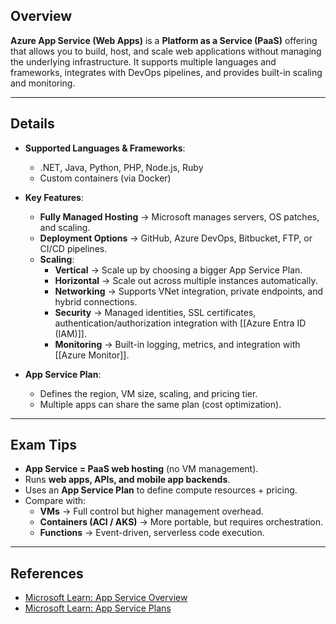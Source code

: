 ## **Overview**
**Azure App Service (Web Apps)** is a **Platform as a Service (PaaS)** offering that allows you to build, host, and scale web applications without managing the underlying infrastructure. It supports multiple languages and frameworks, integrates with DevOps pipelines, and provides built-in scaling and monitoring.

---
## **Details**
- **Supported Languages & Frameworks**:  
	- .NET, Java, Python, PHP, Node.js, Ruby  
	- Custom containers (via Docker)
- **Key Features**:  
	- **Fully Managed Hosting** → Microsoft manages servers, OS patches, and scaling.  
	- **Deployment Options** → GitHub, Azure DevOps, Bitbucket, FTP, or CI/CD pipelines.  
	- **Scaling**:  
	    - **Vertical** → Scale up by choosing a bigger App Service Plan.  
	    - **Horizontal** → Scale out across multiple instances automatically.  
	  - **Networking** → Supports VNet integration, private endpoints, and hybrid connections.  
	  - **Security** → Managed identities, SSL certificates, authentication/authorization integration with [[Azure Entra ID (IAM)]].  
	  - **Monitoring** → Built-in logging, metrics, and integration with [[Azure Monitor]].  

- **App Service Plan**:  
	- Defines the region, VM size, scaling, and pricing tier.  
	- Multiple apps can share the same plan (cost optimization).  

---
## **Exam Tips**
- **App Service = PaaS web hosting** (no VM management).  
- Runs **web apps, APIs, and mobile app backends**.  
- Uses an **App Service Plan** to define compute resources + pricing.  
- Compare with:  
	- **VMs** → Full control but higher management overhead.  
	- **Containers (ACI / AKS)** → More portable, but requires orchestration.  
	- **Functions** → Event-driven, serverless code execution.  

---

## **References**
- [Microsoft Learn: App Service Overview](https://learn.microsoft.com/en-us/azure/app-service/overview)  
- [Microsoft Learn: App Service Plans](https://learn.microsoft.com/en-us/azure/app-service/overview-hosting-plans)  